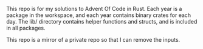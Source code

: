 This repo is for my solutions to Advent Of Code in Rust. Each year is a package
in the workspace, and each year contains binary crates for each day. The lib/
directory contains helper functions and structs, and is included in all
packages.

This repo is a mirror of a private repo so that I can remove the inputs.
